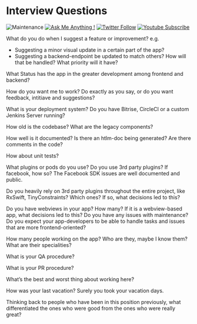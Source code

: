 # Interview Questions

![Maintenance](https://img.shields.io/badge/Maintained%3F-yes-green.svg) [![Ask Me Anything !](https://img.shields.io/badge/Ask%20me-anything-1abc9c.svg)](https://twitter.com/matthias_code) [![Twitter Follow](https://img.shields.io/twitter/follow/matthias_code.svg?style=social&label=Follow)](https://twitter.com/matthias_code) [![Youtube Subscribe](https://img.shields.io/youtube/channel/subscribers/UCvMdsKesM05bIG0eq7M5z1g?style=social)](https://www.youtube.com/channel/UCvMdsKesM05bIG0eq7M5z1g?sub_confirmation=1)

What do you do when I suggest a feature or improvement? e.g.
- Suggesting a minor visual update in a certain part of the app?
- Suggesting a backend-endpoint be updated to match others?
How will that be handled? What priority will it have?

What Status has the app in the greater development among frontend and backend?

How do you want me to work? Do exactly as you say, or do you want feedback, intitiave and suggestions?

What is your deployment system? Do you have Bitrise, CircleCI or a custom Jenkins Server running?

How old is the codebase? What are the legacy components?

How well is it documented? Is there an htlm-doc being generated? Are there comments in the code?

How about unit tests?

What plugins or pods do you use?
Do you use 3rd party plugins?
If facebook, how so? The Facebook SDK issues are well documented and public.

Do you heavily rely on 3rd party plugins throughout the entire project, like RxSwift, TinyConstraints? Which ones? If so, what decisions led to this?

Do you have webviews in your app? How many?
If it is a webview-based app, what decisions led to this? Do you have any issues with maintenance? Do you expect your app-developers to be able to handle tasks and issues that are more frontend-oriented?

How many people working on the app? Who are they, maybe I know them? What are their specialities?

What is your QA procedure?

What is your PR procedure?

What’s the best and worst thing about working here?

How was your last vacation? Surely you took your vacation days.

Thinking back to people who have been in this position previously, what differentiated the ones who were good from the ones who were really great?
